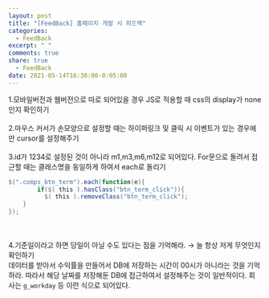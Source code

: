 ```yaml
---
layout: post
title: "[FeedBack] 홈페이지 개발 시 피드백"
categories:
  - FeedBack
excerpt: " "
comments: true
share: true
  - FeedBack
date: 2021-05-14T16:30:00-0:05:00
---
```


1.모바일버전과 웹버전으로 따로 되어있을 경우 JS로 적용할 때 css의 display가 none인지 확인하기
<br><br>
2.마우스 커서가 손모양으로 설정할 때는 하이퍼링크 및 클릭 시 이벤트가 있는 경우에만 cursor를 설정해주기
<br><br>
3.id가 1234로 설정된 것이 아니라 m1,m3,m6,m12로 되어있다. For문으로 돌려서 접근할 때는 클래스명을 동일하게 하여서 each로 돌리기

```powershell
$(".comps_btn_term").each(function(e){
		if($( this ).hasClass("btn_term_click")){
	      $( this ).removeClass("btn_term_click");     
    }
});
```
<br><br>
4.기준일이라고 하면 당일이 아닐 수도 있다는 점을 기억해라. → 늘 항상 저게 무엇인지 확인하기<br>
데이터를 받아서 수익률을 만들어서 DB에 저장하는 시간이 00시가 아니라는 것을 기억하라. 따라서 해당 날짜를 저장해둔 DB에 접근하여서 설정해주는 것이 일반적이다. 회사는 `g_workday` 등 이런 식으로 되어있다.
